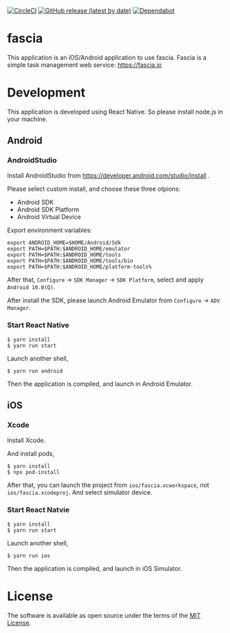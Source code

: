 [![CircleCI](https://img.shields.io/circleci/build/github/h3poteto/fascia-rn/master?style=flat-square&token=1daae29740af38d98614eed5caf889dba5b8fc3e)](https://circleci.com/gh/h3poteto/fascia-rn)
[![GitHub release (latest by date)](https://img.shields.io/github/v/release/h3poteto/fascia-rn?style=flat-square)](https://github.com/h3poteto/fascia-rn/releases)
[![Dependabot](https://img.shields.io/badge/Dependabot-enabled-blue.svg?style=flat-square)](https://dependabot.com)

# fascia
This application is an iOS/Android application to use fascia. Fascia is a simple task management web service: https://fascia.io

# Development
This application is developed using React Native. So please install node.js in your machine.

## Android
### AndroidStudio
Install AndroidStudio from https://developer.android.com/studio/install .

Please select custom install, and choose these three otpions:

- Android SDK
- Android SDK Platform
- Android Virtual Device

Export environment variables:

```
export ANDROID_HOME=$HOME/Android/Sdk
export PATH=$PATH:$ANDROID_HOME/emulator
export PATH=$PATH:$ANDROID_HOME/tools
export PATH=$PATH:$ANDROID_HOME/tools/bin
export PATH=$PATH:$ANDROID_HOME/platform-tools%
```

After that, `Configure` -> `SDK Manager` -> `SDK Platform`, select and apply `Android 10.0(Q)`.

After install the SDK, please launch Android Emulator from `Configure` -> `ADV Manager`.

### Start React Native
```
$ yarn install
$ yarn run start
```

Launch another shell,

```
$ yarn run android
```

Then the application is compiled, and launch in Android Emulator.


## iOS
### Xcode
Install Xcode.

And install pods,

```
$ yarn install
$ npx pod-install
```

After that, you can launch the project from `ios/fascia.xcworkspace`, not `ios/fascia.xcodeproj`. And select simulator device.

### Start React Natvie
```
$ yarn install
$ yarn run start
```

Launch another shell,

```
$ yarn run ios
```

Then the application is compiled, and launch in iOS Simulator.


# License
The software is available as open source under the terms of the [MIT License](https://opensource.org/licenses/MIT).
